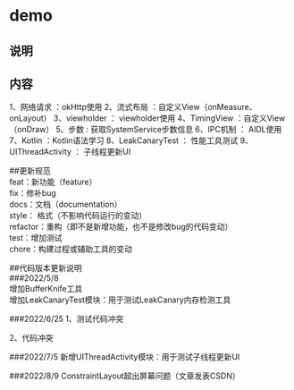 # demo
## 说明

## 内容
1、网络请求 ：okHttp使用
2、流式布局 ：自定义View（onMeasure、onLayout）
3、viewholder ： viewholder使用
4、TimingView ：自定义View（onDraw）
5、步数 : 获取SystemService步数信息
6、IPC机制 ： AIDL使用
7、Kotlin ：Kotlin语法学习
8、LeakCanaryTest ： 性能工具测试
9、UIThreadActivity ： 子线程更新UI

##更新规范  
feat：新功能（feature）  
fix：修补bug  
docs：文档（documentation）  
style： 格式（不影响代码运行的变动）  
refactor：重构（即不是新增功能，也不是修改bug的代码变动）  
test：增加测试  
chore：构建过程或辅助工具的变动  

##代码版本更新说明  
###2022/5/8  
增加BufferKnife工具  
增加LeakCanaryTest模块：用于测试LeakCanary内存检测工具  

###2022/6/25
1、测试代码冲突

2、代码冲突

###2022/7/5
新增UIThreadActivity模块：用于测试子线程更新UI

###2022/8/9
ConstraintLayout超出屏幕问题（文章发表CSDN）